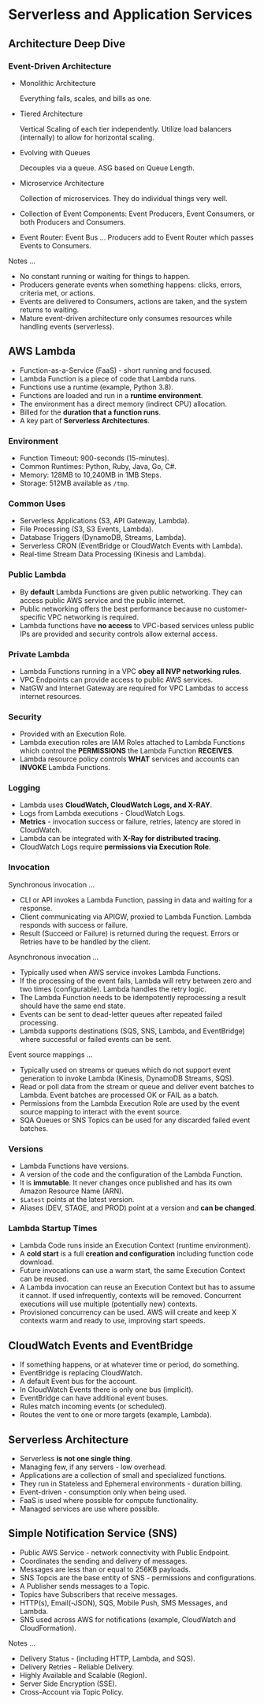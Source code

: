 # Serverless and Application Services

## Architecture Deep Dive

### Event-Driven Architecture

* Monolithic Architecture

  Everything fails, scales, and bills as one.

* Tiered Architecture

  Vertical Scaling of each tier independently. Utilize load balancers (internally) to allow for horizontal scaling.

* Evolving with Queues

  Decouples via a queue. ASG based on Queue Length.

* Microservice Architecture

  Collection of microservices. They do individual things very well.

* Collection of Event Components: Event Producers, Event Consumers, or both Producers and Consumers.
* Event Router: Event Bus ... Producers add to Event Router which passes Events to Consumers.

Notes ...

* No constant running or waiting for things to happen.
* Producers generate events when something happens: clicks, errors, criteria met, or actions.
* Events are delivered to Consumers, actions are taken, and the system returns to waiting.
* Mature event-driven architecture only consumes resources while handling events (serverless).

## AWS Lambda

* Function-as-a-Service (FaaS) - short running and focused.
* Lambda Function is a piece of code that Lambda runs.
* Functions use a runtime (example, Python 3.8).
* Functions are loaded and run in a **runtime environment**.
* The environment has a direct memory (indirect CPU) allocation.
* Billed for the **duration that a function runs**.
* A key part of **Serverless Architectures**.

### Environment

* Function Timeout: 900-seconds (15-minutes).
* Common Runtimes: Python, Ruby, Java, Go, C#.
* Memory: 128MB to 10,240MB in 1MB Steps.
* Storage: 512MB available as `/tmp`.

### Common Uses

* Serverless Applications (S3, API Gateway, Lambda).
* File Processing (S3, S3 Events, Lambda).
* Database Triggers (DynamoDB, Streams, Lambda).
* Serverless CRON (EventBridge or CloudWatch Events with Lambda).
* Real-time Stream Data Processing (Kinesis and Lambda).

### Public Lambda

* By **default** Lambda Functions are given public networking. They can access public AWS service and the public internet.
* Public networking offers the best performance because no customer-specific VPC networking is required.
* Lambda functions have **no access** to VPC-based services unless public IPs are provided and security controls allow external access.

### Private Lambda

* Lambda Functions running in a VPC **obey all NVP networking rules**.
* VPC Endpoints can provide access to public AWS services.
* NatGW and Internet Gateway are required for VPC Lambdas to access internet resources.

### Security

* Provided with an Execution Role.
* Lambda execution roles are IAM Roles attached to Lambda Functions which control the **PERMISSIONS** the Lambda Function **RECEIVES**.
* Lambda resource policy controls **WHAT** services and accounts can **INVOKE** Lambda Functions.

### Logging

* Lambda uses **CloudWatch, CloudWatch Logs, and X-RAY**.
* Logs from Lambda executions - CloudWatch Logs.
* **Metrics** - invocation success or failure, retries, latency are stored in CloudWatch.
* Lambda can be integrated with **X-Ray for distributed tracing**.
* CloudWatch Logs require **permissions via Execution Role**.

### Invocation

Synchronous invocation ...

* CLI or API invokes a Lambda Function, passing in data and waiting for a response.
* Client communicating via APIGW, proxied to Lambda Function. Lambda responds with success or failure.
* Result (Succeed or Failure) is returned during the request. Errors or Retries have to be handled by the client.

Asynchronous invocation ...

* Typically used when AWS service invokes Lambda Functions.
* If the processing of the event fails, Lambda will retry between zero and two times (configurable). Lambda handles the retry logic.
* The Lambda Function needs to be idempotently reprocessing a result should have the same end state.
* Events can be sent to dead-letter queues after repeated failed processing.
* Lambda supports destinations (SQS, SNS, Lambda, and EventBridge) where successful or failed events can be sent.

Event source mappings ...

* Typically used on streams or queues which do not support event generation to invoke Lambda (Kinesis, DynamoDB Streams, SQS).
* Read or poll data from the stream or queue and deliver event batches to Lambda. Event batches are processed OK or FAIL as a batch.
* Permissions from the Lambda Execution Role are used by the event source mapping to interact with the event source.
* SQA Queues or SNS Topics can be used for any discarded failed event batches.
  
### Versions

* Lambda Functions have versions.
* A version of the code and the configuration of the Lambda Function.
* It is **immutable**. It never changes once published and has its own Amazon Resource Name (ARN).
* `$Latest` points at the latest version.
* Aliases (DEV, STAGE, and PROD) point at a version and **can be changed**.

### Lambda Startup Times

* Lambda Code runs inside an Execution Context (runtime environment).
* A **cold start** is a full **creation and configuration** including function code download.
* Future invocations can use a warm start, the same Execution Context can be reused.
* A Lambda invocation can reuse an Execution Context but has to assume it cannot. If used infrequently, contexts will be removed. Concurrent executions will use multiple (potentially new) contexts.
* Provisioned concurrency can be used. AWS will create and keep X contexts warm and ready to use, improving start speeds.

## CloudWatch Events and EventBridge

* If something happens, or at whatever time or period, do something.
* EventBridge is replacing CloudWatch.
* A default Event bus for the account.
* In CloudWatch Events there is only one bus (implicit).
* EventBridge can have additional event buses.
* Rules match incoming events (or scheduled).
* Routes the vent to one or more targets (example, Lambda).

## Serverless Architecture

* Serverless **is not one single thing**.
* Managing few, if any servers - low overhead.
* Applications are a collection of small and specialized functions.
* They run in Stateless and Ephemeral environments - duration billing.
* Event-driven - consumption only when being used.
* FaaS is used where possible for compute functionality.
* Managed services are use where possible.

## Simple Notification Service (SNS)

* Public AWS Service - network connectivity with Public Endpoint.
* Coordinates the sending and delivery of messages.
* Messages are less than or equal to 256KB payloads.
* SNS Topcis are the base entity of SNS - permissions and configurations.
* A Publisher sends messages to a Topic.
* Topics have Subscribers that receive messages.
* HTTP(s), Email(-JSON), SQS, Mobile Push, SMS Messages, and Lambda.
* SNS used across AWS for notifications (example, CloudWatch and CloudFormation).

Notes ...

* Delivery Status - (including HTTP, Lambda, and SQS).
* Delivery Retries - Reliable Delivery.
* Highly Available and Scalable (Region).
* Server Side Encryption (SSE).
* Cross-Account via Topic Policy.
